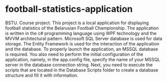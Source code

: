 # football-statistics-application
BSTU. Course project. This project is a local application for displaying football statistics of the Belarusian Football Championship. The application is written in the c# programming language using WPF technology and the MVVM architectural pattern. Microsoft SQL Server database is used for data storage. The Entity Framework is used for the interaction of the application and the database. To properly launch the application, an MSSQL database is required. You also need to perform the initial configuration of the application, namely, in the app.config file, specify the name of your MSSQL server in the database connection string. Next, you need to execute the scripts that are located in the Database Scripts folder to create a database structure and fill it with information.
